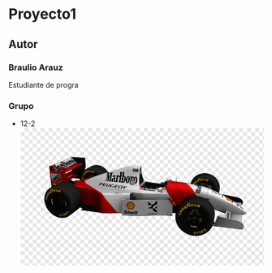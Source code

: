 # Proyecto1
## Autor
### Braulio Arauz
Estudiante de progra
### Grupo
- 12-2
![Texto alternativo](imagen/senna.png)
